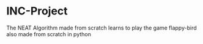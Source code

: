 # INC-Project

The NEAT Algorithm made from scratch learns to play the game flappy-bird also made from scratch in python
